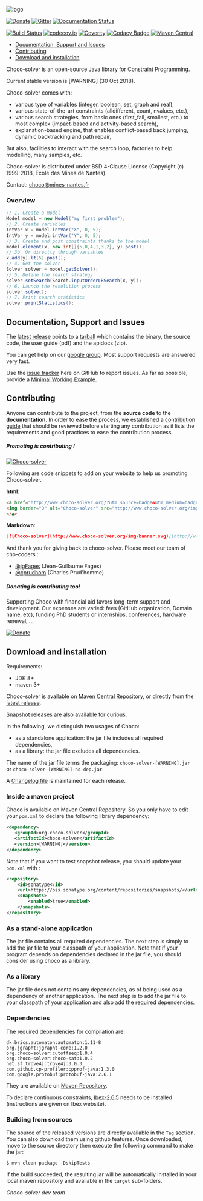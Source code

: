 ![logo](https://github.com/chocoteam/choco-solver/blob/master/src/resources/png/ChocoLogo-160x135.png)

[![Donate](https://img.shields.io/badge/Donate-PayPal-green.svg)](https://www.paypal.com/cgi-bin/webscr?cmd=_s-xclick&hosted_button_id=2GHMNLTP4MCL8)
[![Gitter](https://badges.gitter.im/Join%20Chat.svg)](https://gitter.im/chocoteam/choco-solver?utm_source=badge&utm_medium=badge&utm_campaign=pr-badge) 
[![Documentation Status](https://readthedocs.org/projects/choco-solver/badge/?version=latest)](http://choco-solver.readthedocs.io/en/latest/?badge=latest)

[![Build Status](https://travis-ci.org/chocoteam/choco-solver.svg?branch=master)](https://travis-ci.org/chocoteam/choco-solver) 
[![codecov.io](https://codecov.io/github/chocoteam/choco-solver/coverage.svg?branch=master)](https://codecov.io/github/chocoteam/choco-solver?branch=master)
[![Coverity](https://scan.coverity.com/projects/8383/badge.svg)](https://scan.coverity.com/projects/choco-solver) 
[![Codacy Badge](https://api.codacy.com/project/badge/grade/b0ab28bdd7fd4da095ad72c2c46bce57)](https://www.codacy.com/app/cprudhom/choco-solver)
[![Maven Central](https://maven-badges.herokuapp.com/maven-central/org.choco-solver/choco-solver/badge.svg)](https://maven-badges.herokuapp.com/maven-central/org.choco-solver/choco-solver)

* [Documentation, Support and Issues](#doc)
* [Contributing](#con)
* [Download and installation](#dow)

Choco-solver is an open-source Java library for Constraint Programming.

Current stable version is [WARNING] (30 Oct 2018).

Choco-solver comes with:
- various type of variables (integer, boolean, set, graph and real),
- various state-of-the-art constraints (alldifferent, count, nvalues, etc.),
- various search strategies, from basic ones (first_fail, smallest, etc.) to most complex (impact-based and activity-based search),
- explanation-based engine, that enables conflict-based back jumping, dynamic backtracking and path repair,

But also, facilities to interact with the search loop, factories to help modelling, many samples, etc.

Choco-solver is distributed under BSD 4-Clause License (Copyright (c) 1999-2018, Ecole des Mines de Nantes).

Contact: [choco@mines-nantes.fr](mailto:choco@mines-nantes.fr?subject=[choco]contact)

### Overview

```java
// 1. Create a Model
Model model = new Model("my first problem");
// 2. Create variables
IntVar x = model.intVar("X", 0, 5);
IntVar y = model.intVar("Y", 0, 5);
// 3. Create and post constraints thanks to the model
model.element(x, new int[]{5,0,4,1,3,2}, y).post();
// 3b. Or directly through variables
x.add(y).lt(5).post();
// 4. Get the solver
Solver solver = model.getSolver();
// 5. Define the search strategy
solver.setSearch(Search.inputOrderLBSearch(x, y));
// 6. Launch the resolution process
solver.solve();
// 7. Print search statistics
solver.printStatistics();
```

<a name="doc"></a>
## Documentation, Support and Issues

The [latest release](https://github.com/chocoteam/choco-solver/releases/latest) points to a 
[tarball](https://github.com/chocoteam/choco-solver/releases/download/[WARNING]/choco-[WARNING].zip) which contains
the binary, the source code, the user guide (pdf) and the apidocs (zip).

You can get help on our [google group](https://groups.google.com/forum/#!forum/choco-solver).
Most support requests are answered very fast.

Use the [issue tracker](https://github.com/chocoteam/choco-solver/issues) here on GitHub to report issues.
As far as possible, provide a [Minimal Working Example](https://en.wikipedia.org/wiki/Minimal_Working_Example).

<a name="con"></a>
## Contributing

Anyone can contribute to the project, from the **source code** to the **documentation**.
In order to ease the process, we established a [contribution guide](CONTRIBUTING.md)
that should be reviewed before starting any contribution as
it lists the requirements and good practices to ease the contribution process.

##### Promoting is contributing !  

[![Choco-solver](http://www.choco-solver.org/img/banner.svg)](http://www.choco-solver.org/?utm_source=badge&utm_medium=badge&utm_campaign=badge)

Following are code snippets to add on your website to help us promoting Choco-solver.

**html**:

```html
<a href="http://www.choco-solver.org/?utm_source=badge&utm_medium=badge&utm_campaign=badge">
<img border="0" alt="Choco-solver" src="http://www.choco-solver.org/img/banner.svg" width="160" height="18">
</a>
```

**Markdown**:

```md
[![Choco-solver](http://www.choco-solver.org/img/banner.svg)](http://www.choco-solver.org/?utm_source=badge&utm_medium=badge&utm_campaign=badge)
```

And thank you for giving back to choco-solver.
Please meet our team of cho-coders : 

- [@jgFages](https://github.com/jgFages) (Jean-Guillaume Fages)
- [@cprudhom](https://github.com/cprudhom) (Charles Prud'homme)


##### Donating is contributing too!

Supporting Choco with financial aid favors long-term support and development.
Our expenses are varied: fees (GitHub organization, Domain name, etc), funding PhD students or internships, conferences, hardware renewal, ...

[![Donate](https://img.shields.io/badge/Donate-PayPal-green.svg)](https://www.paypal.com/cgi-bin/webscr?cmd=_s-xclick&hosted_button_id=2GHMNLTP4MCL8)


<a name="dow"></a>
## Download and installation ##

Requirements:
* JDK 8+
* maven 3+

Choco-solver is available on [Maven Central Repository](http://search.maven.org/#search%7Cgav%7C1%7Cg%3A%22org.choco-solver%22%20AND%20a%3A%22choco-solver%22),
or directly from the [latest release](https://github.com/chocoteam/choco-solver/releases/latest).

[Snapshot releases](https://oss.sonatype.org/content/repositories/snapshots/org/choco-solver/choco-solver/) are also available for curious.

In the following, we distinguish two usages of Choco:

- as a standalone application: the jar file includes all required dependencies,
- as a library: the jar file excludes all dependencies.

The name of the jar file terms the packaging: `choco-solver-[WARNING].jar` or `choco-solver-[WARNING]-no-dep.jar`.

A [Changelog file](./CHANGES.md) is maintained for each release.

### Inside a maven project ###

Choco is available on Maven Central Repository.
So you only have to edit your `pom.xml` to declare the following library dependency:

```xml
<dependency>
   <groupId>org.choco-solver</groupId>
   <artifactId>choco-solver</artifactId>
   <version>[WARNING]</version>
</dependency>
```

Note that if you want to test snapshot release, you should update your `pom.xml` with :

```xml
<repository>
    <id>sonatype</id>
    <url>https://oss.sonatype.org/content/repositories/snapshots/</url>
    <snapshots>
        <enabled>true</enabled>
    </snapshots>
</repository>
```

### As a stand-alone application ###

The jar file contains all required dependencies.
The next step is simply to add the jar file to your classpath of your application.
Note that if your program depends on dependencies declared in the jar file,
you should consider using choco as a library.

### As a library ###

The jar file does not contains any dependencies,
as of being used as a dependency of another application.
The next step is to add the jar file to your classpath of your application and also add the required dependencies.


### Dependencies ###

The required dependencies for compilation are:

    dk.brics.automaton:automaton:1.11-8
    org.jgrapht:jgrapht-core:1.2.0
    org.choco-solver:cutoffseq:1.0.4
    org.choco-solver:choco-sat:1.0.2
    net.sf.trove4j:trove4j:3.0.3
    com.github.cp-profiler:cpprof-java:1.3.0
    com.google.protobuf:protobuf-java:2.6.1



They are available on [Maven Repository](http://mvnrepository.com/).

To declare continuous constraints, [Ibex-2.6.5](http://www.ibex-lib.org/download) needs to be installed
(instructions are given on Ibex website).


### Building from sources ###

The source of the released versions are directly available in the `Tag` section.
You can also download them using github features.
Once downloaded, move to the source directory then execute the following command
to make the jar:

    $ mvn clean package -DskipTests

If the build succeeded, the resulting jar will be automatically
installed in your local maven repository and available in the `target` sub-folders.



_Choco-solver dev team_
